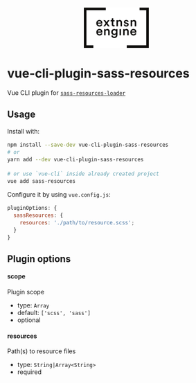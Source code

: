 <p align="center">
  <a href="#">
    <img width="150" src="media/logo.svg">
  </a>
</p>

# vue-cli-plugin-sass-resources

Vue CLI plugin for [`sass-resources-loader`](https://github.com/shakacode/sass-resources-loader)

## Usage

Install with:

```bash
npm install --save-dev vue-cli-plugin-sass-resources
# or
yarn add --dev vue-cli-plugin-sass-resources

# or use `vue-cli` inside already created project
vue add sass-resources
```

Configure it by using `vue.config.js`:

```js
pluginOptions: {
  sassResources: {
    resources: './path/to/resource.scss';
  }
}
```

## Plugin options

#### scope

Plugin scope

- type: `Array`
- default: `['scss', 'sass']`
- optional

#### resources

Path(s) to resource files

- type: `String|Array<String>`
- required
